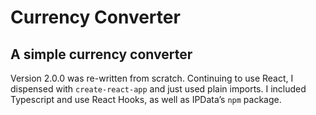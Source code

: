 # Currency Converter

## A simple currency converter

Version 2.0.0 was re-written from scratch. Continuing to use React, I dispensed with `create-react-app` and just used plain imports. I included Typescript and use React Hooks, as well as IPData’s `npm` package.